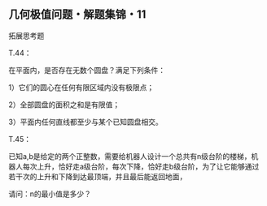 ## 几何极值问题・解题集锦・11

拓展思考题

T.44：

在平面内，是否存在无数个圆盘？满足下列条件：

1）它们的圆心在任何有限区域内没有极限点；

2）全部圆盘的面积之和是有限值；

3）平面内任何直线都至少与某个已知圆盘相交。

T.45：

已知a,b是给定的两个正整数，需要给机器人设计一个总共有n级台阶的楼梯，机器人每次上升，恰好走a级台阶，每次下降，恰好走b级台阶，为了让它能够通过若干次的上升和下降到达最顶端，并且最后能返回地面，

请问：n的最小值是多少？
